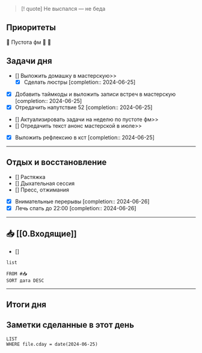 > [! quote] Не выспался — не беда
> 

## Приоритеты
🔴 Пустота фм
🔴
🔴

## Задачи дня
- [] Выложить домашку в мастерскую>>
	- [x] Сделать люстры  [completion:: 2024-06-25]
- [x] Добавить таймкоды и выложить записи встреч в мастерскую  [completion:: 2024-06-25]
- [x] Отредачить напутствие 52  [completion:: 2024-06-25]
- [] Актуализировать задачи на неделю по пустоте фм>>
- [] Отредачить текст анонс мастерской в июле>>
- [x] Выложить рефлексию в кст  [completion:: 2024-06-25]

---
## Отдых и восстановление
- [] Растяжка
- [] Дыхательная сессия
- [] Пресс, отжимания
- [x] Внимательные перерывы  [completion:: 2024-06-26]
- [x] Лечь спать до 22:00  [completion:: 2024-06-26]

---
## 📥 [[0.Входящие]]
- [] 



```dataview
list
	
FROM #📥
SORT дата DESC
```


---
## Итоги дня





## Заметки сделанные в этот день
```dataview
LIST
WHERE file.cday = date(2024-06-25)
```

